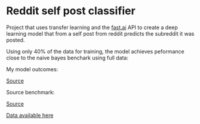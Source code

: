 # Reddit self post classifier

Project that uses transfer learning and the [fast.ai](https://www.fast.ai/) API to create a deep learning model that from a self post from reddit predicts the subreddit it was posted.

Using only 40% of the data for training, the model achieves peformance close to the naive bayes benchark using full data:

My model outcomes:

[](/reddit-self-post/.imgs/img1.png)

[Source](/reddit-self-post/fit_model.ipynb)

Source benchmark: 

[](/reddit-self-post/.imgs/img2.png)

[Source](https://www.kaggle.com/mswarbrickjones/starter-naive-bayes-benchmark-p-at-5-0-88)


[Data available here](https://www.kaggle.com/mswarbrickjones/reddit-selfposts)
